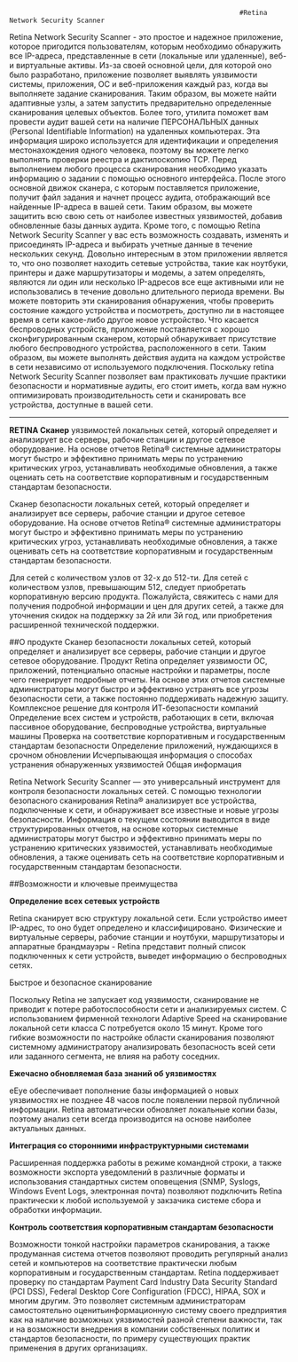                                                               #Retina Network Security Scanner 

  Retina Network Security Scanner - это простое и надежное приложение, которое пригодится пользователям, которым необходимо обнаружить все IP-адреса, представленные в сети (локальные или удаленные), веб-и виртуальные активы.
  Из-за своей основной цели, для которой оно было разработано, приложение позволяет выявлять уязвимости системы, приложения, ОС и веб-приложения каждый раз, когда вы выполняете задание сканирования. Таким образом, вы можете найти адаптивные узлы, а затем запустить предварительно определенные сканирования целевых объектов.
  Более того, утилита поможет вам провести аудит вашей сети на наличие ПЕРСОНАЛЬНЫХ данных (Personal Identifiable Information) на удаленных компьютерах.
  Эта информация широко используется для идентификации и определения местонахождения одного человека, поэтому вы можете легко выполнять проверки реестра и дактилоскопию TCP.
  Перед выполнением любого процесса сканирования необходимо указать информацию о задании с помощью основного интерфейса. После этого основной движок сканера, с которым поставляется приложение, получит файл задания и начнет процесс аудита, отображающий все найденные IP-адреса в вашей сети.
  Таким образом, вы можете защитить всю свою сеть от наиболее известных уязвимостей, добавив обновленные базы данных аудита.
  Кроме того, с помощью Retina Network Security Scanner у вас есть возможность создавать, изменять и присоединять IP-адреса и выбирать учетные данные в течение нескольких секунд.
  Довольно интересным в этом приложении является то, что оно позволяет находить сетевые устройства, такие как ноутбуки, принтеры и даже маршрутизаторы и модемы, а затем определять, являются ли один или несколько IP-адресов все еще активными или не использовались в течение довольно длительного периода времени.
  Вы можете повторить эти сканирования обнаружения, чтобы проверить состояние каждого устройства и посмотреть, доступно ли в настоящее время в сети какое-либо другое новое устройство.
  Что касается беспроводных устройств, приложение поставляется с хорошо сконфигурированным сканером, который обнаруживает присутствие любого беспроводного устройства, расположенного в сети. Таким образом, вы можете выполнять действия аудита на каждом устройстве в сети независимо от используемого подключения.
  Поскольку retina Network Security Scanner позволяет вам практиковать лучшие практики безопасности и нормативные аудиты, его стоит иметь, когда вам нужно оптимизировать производительность сети и сканировать все устройства, доступные в вашей сети.


------------------------------------------------------------------------------------------------------------------------------------------------------------------------

  **RETINA Сканер** уязвимостей локальных сетей, который определяет и анализирует все серверы, рабочие станции и другое сетевое оборудование. На основе отчетов Retina® системные администраторы могут быстро и эффективно принимать меры по устранению критических угроз, устанавливать необходимые обновления, а также оцениать сеть на соответствие корпоративным и государственным стандартам безопасности.

  Сканер безопасности локальных сетей, который определяет и анализирует все серверы, рабочие станции и другое сетевое оборудование. На основе отчетов Retina® системные администраторы могут быстро и эффективно принимать меры по устранению критических угроз, устанавливать необходимые обновления, а также оценивать сеть на соответствие корпоративным и государственным стандартам безопасности.

  Для сетей с количеством узлов от 32-х до 512-ти. Для сетей с количеством узлов, превышающим 512, следует приобретать корпоративную версию продукта. Пожалуйста, свяжитесь с нами для получения подробной информации и цен для других сетей, а также для уточнения скидок на поддержку за 2й или 3й год, или приобретения расширенной технической поддержки.

  ##О продукте
Сканер безопасности локальных сетей, который определяет и анализирует все серверы, рабочие станции и другое сетевое оборудование. Продукт Retina определяет уязвимости ОС, приложений, потенциально опасные настройки и параметры, после чего генерирует подробные отчеты. На основе этих отчетов системные администраторы могут быстро и эффективно устранять все угрозы безопасности сети, а также постоянно поддерживать надежную защиту.
Комплексное решение для контроля ИТ-безопасности компаний
Определение всех систем и устройств, работающих в сети, включая пассивное оборудование, беспроводные устройства, виртуальные машины
Проверка на соответствие корпоративным и государственным стандартам безопасности
Определение приложений, нуждающихся в срочном обновлении
Исчерпывающая информация о способах устранения обнаруженных уязвимостей
Общая информация

  Retina Network Security Scanner — это универсальный инструмент для контроля безопасности локальных сетей. С помощью технологии безопасного сканирования Retina® анализирует все устройства, подключенные к сети, и обнаруживает все известные и новые угрозы безопасности. Информация о текущем состоянии выводится в виде структурированных отчетов, на основе которых системные администраторы могут быстро и эффективно принимать меры по устранению критических уязвимостей, устанавливать необходимые обновления, а также оценивать сеть на соответствие корпоративным и государственным стандартам безопасности.

  ##Возможности и ключевые преимущества

**Определение всех сетевых устройств**

Retina сканирует всю структуру локальной сети. Если устройство имеет IP-адрес, то оно будет определено и классифицировано. Физические и виртуальные серверы, рабочие станции и ноутбуки, маршрутизаторы и аппаратные брандмауэры - Retina представит полный список подключенных к сети устройств, выведет информацию о беспроводных сетях.

Быстрое и безопасное сканирование

Поскольку Retina не запускает код уязвимости, сканирование не приводит к потере работоспособности сети и анализируемых систем. C использованием фирменной технологи Adaptive Speed на сканирование локальной сети класса С потребуется около 15 минут. Кроме того гибкие возможности по настройке области сканирования позволяют системному администратору анализировать безопасность всей сети или заданного сегмента, не влияя на работу соседних.

**Ежечасно обновляемая база знаний об уязвимостях**

eEye обеспечивает пополнение базы информацией о новых уязвимостях не позднее 48 часов после появлении первой публичной информации. Retina автоматически обновляет локальные копии базы, поэтому анализ сети всегда производится на основе наиболее актуальных данных.

**Интеграция со сторонними инфраструктурными системами**

Расширенная поддержка работы в режиме командной строки, а также возможности экспорта уведомлений в различные форматы и использования стандартных систем оповещения (SNMP, Syslogs, Windows Event Logs, электронная почта) позволяют подключить Retina практически к любой используемой у закзачика системе сбора и обработки информации.

**Контроль соответствия корпоративным стандартам безопасности**

Возможности тонкой настройки параметров сканирования, а также продуманная система отчетов позволяют проводить регулярный анализ сетей и компьютеров на соответствие практически любым корпоративным и государственным стандартам. Retina поддерживает проверку по стандартам Payment Card Industry Data Security Standard (PCI DSS), Federal Desktop Core Configuration (FDCC), HIPAA, SOX и многим другим. Это позволяет системным администраторам самостоятельно оценитьинформационную систему своего предприятия как на наличие возможных уязвимостей разной степени важности, так и на возможности внедрения в компании собственных политик и стандартов безопасности, по примеру существующих практик применения в других организациях.
